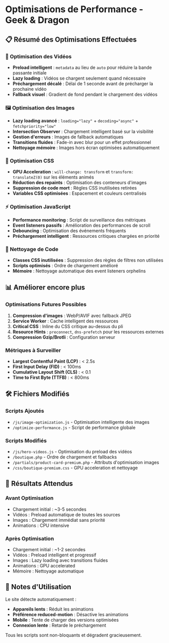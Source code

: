 # Optimisations de Performance - Geek & Dragon

## 📋 Résumé des Optimisations Effectuées

### 🎥 Optimisation des Vidéos
- **Preload intelligent** : `metadata` au lieu de `auto` pour réduire la bande passante initiale
- **Lazy loading** : Vidéos se chargent seulement quand nécessaire
- **Préchargement décalé** : Délai de 1 seconde avant de précharger la prochaine vidéo
- **Fallback visuel** : Gradient de fond pendant le chargement des vidéos

### 🖼️ Optimisation des Images
- **Lazy loading avancé** : `loading="lazy"` + `decoding="async"` + `fetchpriority="low"`
- **Intersection Observer** : Chargement intelligent basé sur la visibilité
- **Gestion d'erreurs** : Images de fallback automatiques
- **Transitions fluides** : Fade-in avec blur pour un effet professionnel
- **Nettoyage mémoire** : Images hors écran optimisées automatiquement

### 🎨 Optimisation CSS
- **GPU Acceleration** : `will-change: transform` et `transform: translateZ(0)` sur les éléments animés
- **Réduction des repaints** : Optimisation des conteneurs d'images
- **Suppression de code mort** : Règles CSS inutilisées retirées
- **Variables CSS optimisées** : Espacement et couleurs centralisés

### ⚡ Optimisation JavaScript
- **Performance monitoring** : Script de surveillance des métriques
- **Event listeners passifs** : Amélioration des performances de scroll
- **Debouncing** : Optimisation des événements fréquents
- **Préchargement intelligent** : Ressources critiques chargées en priorité

### 🧹 Nettoyage de Code
- **Classes CSS inutilisées** : Suppression des règles de filtres non utilisées
- **Scripts optimisés** : Ordre de chargement amélioré
- **Mémoire** : Nettoyage automatique des event listeners orphelins

## 📊 Améliorer encore plus

### Optimisations Futures Possibles
1. **Compression d'images** : WebP/AVIF avec fallback JPEG
2. **Service Worker** : Cache intelligent des ressources
3. **Critical CSS** : Inline du CSS critique au-dessus du pli
4. **Resource Hints** : `preconnect`, `dns-prefetch` pour les ressources externes
5. **Compression Gzip/Brotli** : Configuration serveur

### Métriques à Surveiller
- **Largest Contentful Paint (LCP)** : < 2.5s
- **First Input Delay (FID)** : < 100ms
- **Cumulative Layout Shift (CLS)** : < 0.1
- **Time to First Byte (TTFB)** : < 800ms

## 🛠️ Fichiers Modifiés

### Scripts Ajoutés
- `/js/image-optimization.js` - Optimisation intelligente des images
- `/optimize-performance.js` - Script de performance globale

### Scripts Modifiés
- `/js/hero-videos.js` - Optimisation du preload des vidéos
- `/boutique.php` - Ordre de chargement et fallbacks
- `/partials/product-card-premium.php` - Attributs d'optimisation images
- `/css/boutique-premium.css` - GPU acceleration et nettoyage

## 🎯 Résultats Attendus

### Avant Optimisation
- Chargement initial : ~3-5 secondes
- Vidéos : Preload automatique de toutes les sources
- Images : Chargement immédiat sans priorité
- Animations : CPU intensive

### Après Optimisation
- Chargement initial : ~1-2 secondes
- Vidéos : Preload intelligent et progressif
- Images : Lazy loading avec transitions fluides
- Animations : GPU accelerated
- Mémoire : Nettoyage automatique

## 📝 Notes d'Utilisation

Le site détecte automatiquement :
- **Appareils lents** : Réduit les animations
- **Préférence reduced-motion** : Désactive les animations
- **Mobile** : Tente de charger des versions optimisées
- **Connexion lente** : Retarde le préchargement

Tous les scripts sont non-bloquants et dégradent gracieusement.